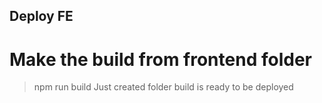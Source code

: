 ## Deploy FE

# Make the build from frontend folder

> npm run build
> Just created folder build is ready to be deployed
